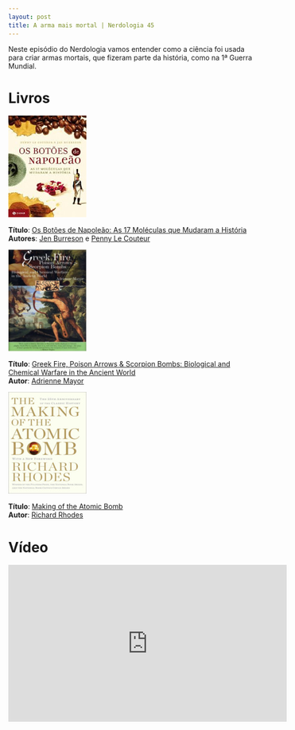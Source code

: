 ```yaml
---
layout: post
title: A arma mais mortal | Nerdologia 45
---
```


Neste episódio do Nerdologia vamos entender como a ciência foi usada para criar armas mortais, que fizeram parte da história, como na 1ª Guerra Mundial.

Livros
=====

![Os Botões de Napoleão: As 17 Moléculas que Mudaram a História](../images/botoes-napoleao.jpeg)

**Título**: [Os Botões de Napoleão: As 17 Moléculas que Mudaram a História](http://www.saraiva.com.br/os-botoes-de-napoleao-as-17-moleculas-que-mudaram-a-historia-1392851.html)<br>
**Autores**: [Jen Burreson](http://www.penguin.com/author/jay-burreson/242370) e [Penny Le Couteur](http://www.zahar.com.br/autor/penny-le-couteur)

![Greek Fire, Poison Arrows & Scorpion Bombs: Biological and Chemical Warfare in the Ancient World](../images/greek-fire.jpg)

**Título**: [Greek Fire, Poison Arrows & Scorpion Bombs: Biological and Chemical Warfare in the Ancient World](http://www.amazon.com/gp/product/158567348X/ref=as_li_tl?ie=UTF8&camp=1789&creative=390957&creativeASIN=158567348X&linkCode=as2&tag=rainhverme-20&linkId=NWR32FTEATQVWFL5)<br>
**Autor**: [Adrienne Mayor](http://web.stanford.edu/dept/HPS/Mayor.html)

![Making of the Atomic Bomb](../images/atomic-bomb.jpeg)

**Título**: [Making of the Atomic Bomb](http://www.amazon.com/gp/product/B008TRU7SQ/ref=as_li_tl?ie=UTF8&camp=1789&creative=390957&creativeASIN=B008TRU7SQ&linkCode=as2&tag=rainhverme-20&linkId=VKHS2RMZL4JLIZVU)<br>
**Autor**: [Richard Rhodes](http://www.richardrhodes.com/)

Vídeo
=====

<iframe width="560" height="315" src="https://www.youtube.com/embed/2jiWgsuLp8w" frameborder="0" allowfullscreen></iframe>


